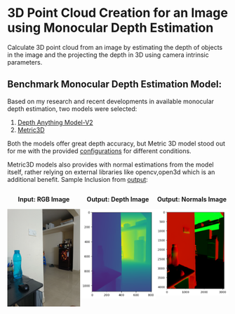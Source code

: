 # 3D Point Cloud Creation for an Image using Monocular Depth Estimation
Calculate 3D point cloud from an image by estimating the depth of objects in the image and the projecting the depth in 3D using camera intrinsic parameters.

## Benchmark  Monocular Depth Estimation Model:  
Based on my research and recent developments in available monocular depth estimation, two models were selected:
   1) [Depth Anything Model-V2](https://github.com/LiheYoung/Depth-Anything)
   2) [Metric3D](https://github.com/YvanYin/Metric3D/tree/main)

Both the models offer great depth accuracy, but Metric 3D model stood out for me with the provided [configurations](https://github.com/devanjanmishra/DepthMaps_3DPointCloud_Creation/tree/main/mono/configs) for different conditions.

Metric3D models also provides with normal estimations from the model itself, rather relying on external libraries like opencv,open3d which is an additional benefit.
Sample Inclusion from [output](https://github.com/devanjanmishra/DepthMaps_3DPointCloud_Creation/tree/main/data/sample_output):

<div style="display: flex; justify-content: space-around; align-items: flex-start;">
  <div style="text-align: center; width: 33%;">
    <p><strong>Input: RGB Image</strong></p>
    <img src="data/sample_input/IMG20240610231100.jpg" alt="Image 1" style="width: 100%;"/>
  </div>
  <div style="text-align: center; width: 34%;">
    <p><strong>Output: Depth Image</strong></p>
    <img src="data/sample_output/depth.jpg" alt="Image 2" style="width: 100%;"/>
  </div>
  <div style="text-align: center; width: 33%;">
    <p><strong>Output: Normals Image</strong></p>
    <img src="data/sample_output/normal.jpg" alt="Image 3" style="width: 100%;"/>
  </div>
</div>
